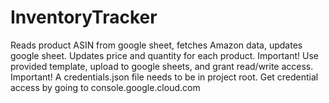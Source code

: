 # InventoryTracker
Reads product ASIN from google sheet, fetches Amazon data, updates google sheet. Updates price and quantity for each product.
Important! Use provided template, upload to google sheets, and grant read/write access.
Important! A credentials.json file needs to be in project root. Get credential access by going to console.google.cloud.com
